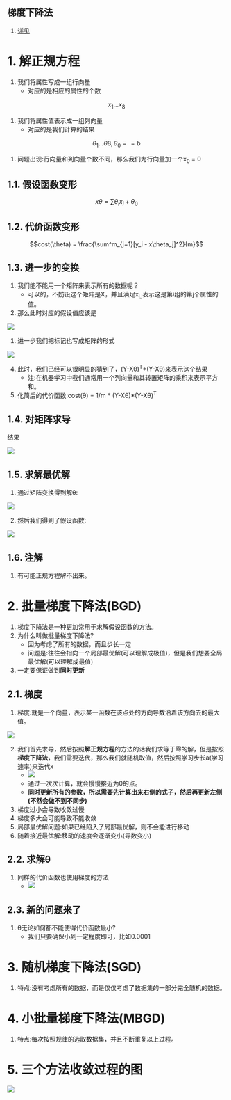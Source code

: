 梯度下降法
---
1. <a href = "https://blog.csdn.net/qq_29762941/article/details/80343185">详见</a>

# 1. 解正规方程
1. 我们将属性写成一组行向量
    + 对应的是相应的属性的个数

$$x_1 ... x_8$$

1. 我们将属性值表示成一组列向量
    + 对应的是我们计算的结果

$$\theta_1 ... \theta8,\theta_0 == b$$

1. 问题出现:行向量和列向量个数不同，那么我们为行向量加一个x<sub>0</sub> = 0

## 1.1. 假设函数变形

$$x\theta = \sum\theta_ix_i + \theta_0$$

## 1.2. 代价函数变形

$$cost(\theta) = \frac{\sum^m_{j=1}[y_i - x\theta_j]^2}{m}$$

## 1.3. 进一步的变换
1. 我们能不能用一个矩阵来表示所有的数据呢？
    + 可以的，不妨设这个矩阵是X，并且满足x<sub>i,j</sub>表示这是第i组的第j个属性的值。
2. 那么此时对应的假设值应该是

![](img\linear\8.png)

1. 进一步我们把标记也写成矩阵的形式

![](img\linear\9.png)

4. 此时，我们已经可以很明显的猜到了，(Y-Xθ)<sup>T</sup>*(Y-Xθ)来表示这个结果
    + 注:在机器学习中我们通常用一个列向量和其转置矩阵的乘积来表示平方和。
5. 化简后的代价函数:cost(θ) = 1/m * (Y-Xθ)*(Y-Xθ)<sup>T</sup>

## 1.4. 对矩阵求导
结果

![](img\linear\16.png)

## 1.5. 求解最优解
1. 通过矩阵变换得到解θ:

![](img\linear\10.png)

2. 然后我们得到了假设函数:

![](img\linear\11.png)

## 1.6. 注解
1. 有可能正规方程解不出来。

# 2. 批量梯度下降法(BGD)
1. 梯度下降法是一种更加常用于求解假设函数的方法。
2. 为什么叫做批量梯度下降法?    
    + 因为考虑了所有的数据，而且步长一定
    + 问题是:往往会指向一个局部最优解(可以理解成极值)，但是我们想要全局最优解(可以理解成最值)
3. 一定要保证做到**同时更新**

## 2.1. 梯度
1. 梯度:就是一个向量，表示某一函数在该点处的方向导数沿着该方向去的最大值。

![](img\linear\12.png)

2. 我们首先求导，然后按照**解正规方程**的方法的话我们求等于零的解，但是按照**梯度下降法**，我们需要迭代，那么我们就随机取值，然后按照学习步长a(学习速率)来迭代x
    + ![](img\linear\13.png)
    + 通过一次次计算，就会慢慢接近为0的点。
    + **同时更新所有的参数，所以需要先计算出来右侧的式子，然后再更新左侧(不然会做不到不同步)**
3. 梯度过小会导致收敛过慢
4. 梯度多大会可能导致不能收敛
5. 局部最优解问题:如果已经陷入了局部最优解，则不会能进行移动
6. 随着接近最优解:移动的速度会逐渐变小(导数变小)

## 2.2. 求解θ
1. 同样的代价函数也使用梯度的方法
    + ![](img\linear\14.png)

## 2.3. 新的问题来了
1. θ无论如何都不能使得代价函数最小?
    + 我们只要确保小到一定程度即可，比如0.0001

# 3. 随机梯度下降法(SGD)
1. 特点:没有考虑所有的数据，而是仅仅考虑了数据集的一部分完全随机的数据。

# 4. 小批量梯度下降法(MBGD)
1. 特点:每次按照规律的选取数据集，并且不断重复以上过程。

# 5. 三个方法收敛过程的图

![](img\linear\15.png)